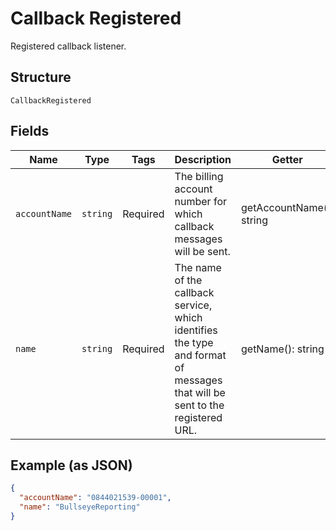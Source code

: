 
# Callback Registered

Registered callback listener.

## Structure

`CallbackRegistered`

## Fields

| Name | Type | Tags | Description | Getter | Setter |
|  --- | --- | --- | --- | --- | --- |
| `accountName` | `string` | Required | The billing account number for which callback messages will be sent. | getAccountName(): string | setAccountName(string accountName): void |
| `name` | `string` | Required | The name of the callback service, which identifies the type and format of messages that will be sent to the registered URL. | getName(): string | setName(string name): void |

## Example (as JSON)

```json
{
  "accountName": "0844021539-00001",
  "name": "BullseyeReporting"
}
```

